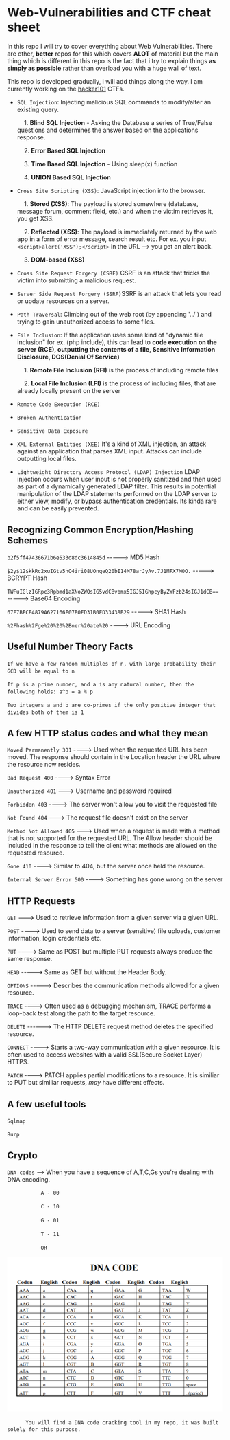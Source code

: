 # Web-Vulnerabilities and CTF cheat sheet

In this repo I will try to cover everything about Web Vulnerabilities. There are other, **better** repos for this which covers **ALOT** of material but the main thing which is different in this repo is the fact that i try to explain things **as simply as possible** rather than overload you with a huge wall of text.

This repo is developed gradually, i will add things along the way. I am currently working on the [hacker101](https://www.hacker101.com) CTFs.

* `SQL Injection`: Injecting malicious SQL commands to modify/alter an existing query.

     &nbsp;&nbsp;&nbsp; 1. **Blind SQL Injection** - Asking the Database a series of True/False questions and determines the                      answer based on the applications response.
     
     &nbsp;&nbsp;&nbsp; 2. **Error Based SQL Injection** 
     
     &nbsp;&nbsp;&nbsp; 3. **Time Based SQL Injection** - Using sleep(x) function
     
     &nbsp;&nbsp;&nbsp; 4. **UNION Based SQL Injection**





* `Cross Site Scripting (XSS)`: JavaScript injection into the browser.

     &nbsp;&nbsp;&nbsp; 1. **Stored (XSS)**: The payload is stored somewhere (database, message forum, comment field, etc.) and when the      victim retrieves it, you get XSS.
     
     &nbsp;&nbsp;&nbsp; 2. **Reflected (XSS)**: The payload is immediately returned by the web app in a form of error message, search        result etc. For ex. you input `<script>alert('XSS');</script>` in the URL --> you get an alert back.
     
     &nbsp;&nbsp;&nbsp; 3. **DOM-based (XSS)**
     

* `Cross Site Request Forgery (CSRF)` CSRF is an attack that tricks the victim into submitting a malicious request.

* `Server Side Request Forgery (SSRF)`SSRF is an attack that lets you read or update resources on a server.

* `Path Traversal`:  Climbing out of the web root (by appending '../') and trying to gain unauthorized access to some files.

* `File Inclusion`: If the application uses some kind of "dynamic file inclusion" for ex. (php include), this can lead to **code execution on the server (RCE), outputting the contents of a file, Sensitive Information Disclosure,  DOS(Denial Of Service)**

     &nbsp;&nbsp;&nbsp; 1. **Remote File Inclusion (RFI)**  is the process of including remote files

     &nbsp;&nbsp;&nbsp; 2. **Local File Inclusion (LFI)** is the process of including files, that are already locally present on the server
     
* `Remote Code Execution (RCE)`

* `Broken Authentication`

* `Sensitive Data Exposure`

* `XML External Entities (XEE)` It's a kind of XML injection, an attack against an application that parses XML input. Attacks can include outputting local files.

* `Lightweight Directory Access Protocol (LDAP) Injection` LDAP injection occurs when user input is not properly sanitized and then used as part of a dynamically generated LDAP filter. This results in potential manipulation of the LDAP statements performed on the LDAP server to either view, modify, or bypass authentication credentials. Its kinda rare and can be easily prevented.


## Recognizing Common Encryption/Hashing Schemes


`b2f5ff47436671b6e533d8dc3614845d` -----> MD5 Hash

`$2y$12$kkRc2xuIGtv5hO4iri08UOnqeQ20bI14M78arJyAv.7J1MFX7MOO.` -----> BCRYPT Hash

`TWFuIGlzIGRpc3Rpbmd1aXNoZWQsIG5vdCBvbmx5IGJ5IGhpcyByZWFzb24sIGJ1dCB==` -----> Base64 Encoding

`67F7BFCF4879A627166F07B0FD31B0ED33438B29` -----> SHA1 Hash

`%2Fhash%2Fge%20%20%2Bner%20ate%20` ----> URL Encoding



## Useful Number Theory Facts

`If we have a few random multiples of n, with large probability their GCD will be equal to n`

`If p is a prime number, and a is any natural number, then the following holds: a^p = a % p`

`Two integers a and b are co-primes if the only positive integer that divides both of them is 1`

## A few HTTP status codes and what they mean
`Moved Permanently 301` ----> Used when the requested URL has been moved. The response should contain in the Location header the URL where the resource now resides.

`Bad Request 400` ----> Syntax Error

`Unauthorized 401` ---> Username and password required

`Forbidden 403` ----> The server won't allow you to visit the requested file

`Not Found 404` ---> The request file doesn't exist on the server

`Method Not Allowed 405` ---> Used when a request is made with a method that is not supported for the requested URL. The Allow header should be included in the response to tell the client what methods are allowed on the requested resource.

`Gone 410` ----> Similar to 404, but the server once held the resource.

`Internal Server Error 500` ----> Something has gone wrong on the server


## HTTP Requests

 `GET` ---> Used to retrieve information from a given server via a given URL.
 
 `POST` ----> Used to send data to a server (sensitive) file uploads, customer information, login credentials etc. 
 
 `PUT` ----> Same as POST but multiple PUT requests always produce the same response.
 
 `HEAD` -----> Same as GET but without the Header Body.
 
 `OPTIONS`  -----> Describes the communication methods allowed for a given resource.
 
 `TRACE` ----> Often used as a debugging mechanism, TRACE performs a loop-back test along the path to the target resource.
 
 `DELETE`  ------> The HTTP DELETE request method deletes the specified resource.
 
 `CONNECT` ----> Starts a two-way communication with a given resource. It is often used to access websites with a valid SSL(Secure Socket Layer) HTTPS. 
 
 `PATCH` ----> PATCH applies partial modifications to a resource. It is similiar to PUT but similiar requests, *may* have different effects.
 
 
 ## A few useful tools
 
 `Sqlmap` 
 
 `Burp`
 
 ## Crypto
 
 `DNA codes` --> When you have a sequence of A,T,C,Gs you're dealing with DNA encoding.
 
               A - 00
               
               C - 10
               
               G - 01
               
               T - 11
               
               OR
               
![](https://github.com/FezFamiliar/Web-Vulnerabilities/blob/master/dna.png)

          You will find a DNA code cracking tool in my repo, it was built solely for this purpose.
               
               

 

